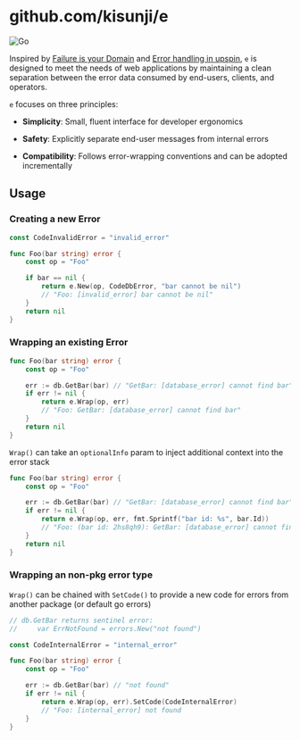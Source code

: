 # github.com/kisunji/e

![Go](https://github.com/kisunji/e/workflows/Go/badge.svg)

Inspired by [Failure is your Domain](https://middlemost.com/failure-is-your-domain/) and [Error handling in upspin](https://commandcenter.blogspot.com/2017/12/error-handling-in-upspin.html), `e` is designed to meet the needs of web applications by maintaining a clean separation between the error data consumed by end-users, clients, and operators. 

`e` focuses on three principles:


* **Simplicity**: Small, fluent interface for developer ergonomics

* **Safety**: Explicitly separate end-user messages from internal errors

* **Compatibility**: Follows error-wrapping conventions and can be adopted incrementally


## Usage

### Creating a new Error
```go
const CodeInvalidError = "invalid_error"

func Foo(bar string) error {
    const op = "Foo"

    if bar == nil {
        return e.New(op, CodeDbError, "bar cannot be nil")
        // "Foo: [invalid_error] bar cannot be nil"
    }
    return nil
} 
```

### Wrapping an existing Error
```go
func Foo(bar string) error {
    const op = "Foo"

    err := db.GetBar(bar) // "GetBar: [database_error] cannot find bar"
    if err != nil {
        return e.Wrap(op, err) 
        // "Foo: GetBar: [database_error] cannot find bar"
    }
    return nil
}
```

`Wrap()` can take an `optionalInfo` param to inject additional context into the error stack
```go
func Foo(bar string) error {
    const op = "Foo"

    err := db.GetBar(bar) // "GetBar: [database_error] cannot find bar"
    if err != nil {
        return e.Wrap(op, err, fmt.Sprintf("bar id: %s", bar.Id)) 
        // "Foo: (bar id: 2hs8qh9): GetBar: [database_error] cannot find bar"
    }
    return nil
}
```

### Wrapping an non-pkg error type

`Wrap()` can be chained with `SetCode()` to provide a new code for errors from another package (or default go errors)
```go
// db.GetBar returns sentinel error:
//     var ErrNotFound = errors.New("not found")

const CodeInternalError = "internal_error"

func Foo(bar string) error {
    const op = "Foo"

    err := db.GetBar(bar) // "not found"
    if err != nil {
        return e.Wrap(op, err).SetCode(CodeInternalError)
        // "Foo: [internal_error] not found
    }
}
```

